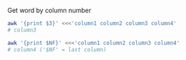 Get word by column number  
```sh
awk '{print $3}' <<<'column1 column2 column3 column4'
# column3

awk '{print $NF}' <<<'column1 column2 column3 column4'
# column4 ('$NF' = last column)
```

